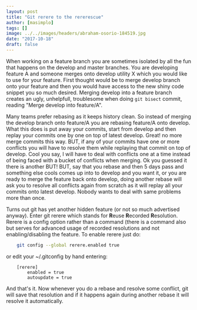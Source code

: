 ```yaml
---
layout: post
title: "Git rerere to the rererescue"
author: [masimplo]
tags: []
image: ../../images/headers/abraham-osorio-184519.jpg
date: "2017-10-18"
draft: false
---
```


When working on a feature branch you are sometimes isolated by all the fun that happens on the develop and master branches. You are developing feature A and someone merges onto develop utility X which you would like to use for your feature. First thought would be to merge develop branch onto your feature and then you would have access to the new shiny code snippet you so much desired. Merging develop into a feature branch creates an ugly, unhelpfull, troublesome when doing `git bisect` commit, reading "Merge develop into feature/A".

Many teams prefer rebasing as it keeps history clean. So instead of merging the develop branch onto feature/A you are rebasing feature/A onto develop. What this does is put away your commits, start from develop and then replay your commits one by one on top of latest develop. Great! no more merge commits this way. BUT, if any of your commits have one or more conflicts you will have to resolve them while replaying that commit on top of develop. Cool you say, I will have to deal with conflicts one at a time instead of being faced with a bucket of conflicts when merging. Ok you guessed it there is another BUT! BUT, say that you rebase and then 5 days pass and something else cools comes up into to develop and you want it, or you are ready to merge the feature back onto develop, doing another rebase will ask you to resolve all conflicts again from scratch as it will replay all your commits onto latest develop. Nobody wants to deal with same problems more than once.

Turns out git has yet another hidden feature (or not so much advertised anyway). Enter git rerere which stands for **R**euse **R**ecorded **R**esolution. Rerere is a config option rather than a command (there is a command also but serves for advanced usage of recorded resolutions and not enabling/disabling the feature. To enable rerere just do:

```bash
    git config --global rerere.enabled true
```

or edit your ~/.gitconfig by hand entering:

```
    [rerere]
    	enabled = true
    	autoupdate = true
```

And that's it. Now whenever you do a rebase and resolve some conflict, git will save that resolution and if it happens again during another rebase it will resolve it automatically.
